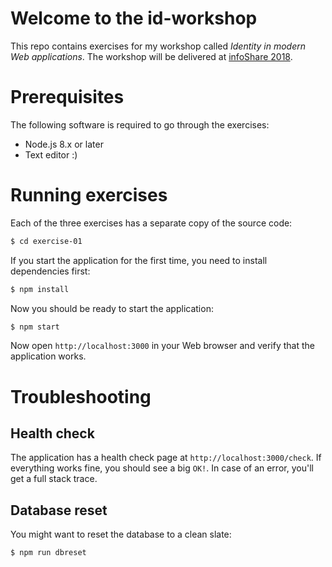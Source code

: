 # Welcome to the id-workshop

This repo contains exercises for my workshop called _Identity in modern Web applications_. The workshop will be delivered at [infoShare 2018](https://infoshare.pl/workshops/).

# Prerequisites

The following software is required to go through the exercises:

- Node.js 8.x or later
- Text editor :)

# Running exercises

Each of the three exercises has a separate copy of the source code:

```bash
$ cd exercise-01
```

If you start the application for the first time, you need to install dependencies first:

```bash
$ npm install
```

Now you should be ready to start the application:

```bash
$ npm start
```

Now open `http://localhost:3000` in your Web browser and verify that the application works.

# Troubleshooting

## Health check

The application has a health check page at `http://localhost:3000/check`. If everything works fine, you should see a big `OK!`. In case of an error, you'll get a full stack trace.

## Database reset

You might want to reset the database to a clean slate:

```bash
$ npm run dbreset
```
